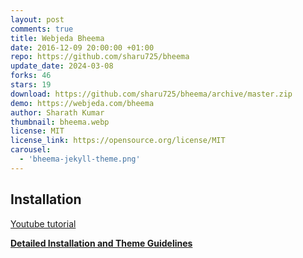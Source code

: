 ```yaml
---
layout: post
comments: true
title: Webjeda Bheema
date: 2016-12-09 20:00:00 +01:00
repo: https://github.com/sharu725/bheema
update_date: 2024-03-08
forks: 46
stars: 19
download: https://github.com/sharu725/bheema/archive/master.zip
demo: https://webjeda.com/bheema
author: Sharath Kumar
thumbnail: bheema.webp
license: MIT
license_link: https://opensource.org/license/MIT
carousel:
  - 'bheema-jekyll-theme.png'
---
```


## Installation

[Youtube tutorial](https://www.youtube.com/embed/T2nx6tj-ZH4)

[**Detailed Installation and Theme Guidelines**](https://blog.webjeda.com/jekyll-themes/)

